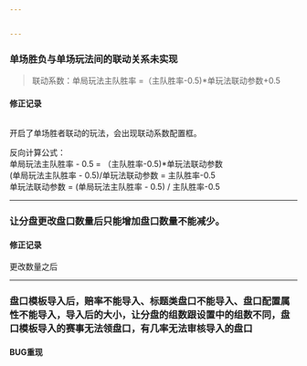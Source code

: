```yaml
---


---
```


<h3 id="单场胜负与单场玩法间的联动关系未实现">单场胜负与单场玩法间的联动关系未实现</h3>
<blockquote>
<p>联动系数：单局玩法主队胜率 =（主队胜率-0.5)*单玩法联动参数+0.5</p>
</blockquote>
<h4 id="修正记录">修正记录</h4>
<p><img src="https://lh5.googleusercontent.com/hpJXZK0whyygkxbSQYZCBDpHixtdfhBpudMuqHxDXRaX_SkSa4CrZfa0R9i_WJitcOYxNu2euUOuGKpVomlTIVI7KXei-RGMdhz5OqrdEhTuPHj3VNoqPL75DJRb0ne2POYf9nVK" alt=""></p>
<p>开启了单场胜者联动的玩法，会出现联动系数配置框。</p>
<p>反向计算公式：<br>
单局玩法主队胜率 - 0.5 = （主队胜率-0.5)*单玩法联动参数<br>
(单局玩法主队胜率 - 0.5)/单玩法联动参数 = 主队胜率-0.5<br>
单玩法联动参数 = (单局玩法主队胜率 - 0.5) / 主队胜率-0.5</p>
<hr>
<h3 id="让分盘更改盘口数量后只能增加盘口数量不能减少。">让分盘更改盘口数量后只能增加盘口数量不能减少。</h3>
<h4 id="修正记录-1">修正记录</h4>
<p><img src="https://lh3.googleusercontent.com/_wqD2ZjeP2dzsgqNdgH189Qzubnv3eTl4H-Xx9buqdFS0aI9dC6fhxFsoreF7h0pzHBEFkf1wC3W1klTXAWLdaJZ1MfsmY15prD2oesatlpA0VEOiPzHz2cBR-1VG4wOU2EjXorF" alt=""><br>
更改数量之后<br>
<img src="https://lh5.googleusercontent.com/Lc55CFkg0ogoXL2ZBzGJLppgPuYTcRofDBIV2-qg--V1rNf3msVyG9z58L_eao5XQFHPCs5zF-9CRkrnt9oLEzsHp3dJUf74hQVls3eINim5dYhI1yt5LcOh6XUTWzpD5ukdnpI4" alt=""></p>
<hr>
<h3 id="盘口模板导入后，赔率不能导入、标题类盘口不能导入、盘口配置属性不能导入，导入后的大小，让分盘的组数跟设置中的组数不同，盘口模板导入的赛事无法领盘口，有几率无法审核导入的盘口">盘口模板导入后，赔率不能导入、标题类盘口不能导入、盘口配置属性不能导入，导入后的大小，让分盘的组数跟设置中的组数不同，盘口模板导入的赛事无法领盘口，有几率无法审核导入的盘口</h3>
<h4 id="bug重现">BUG重现</h4>

